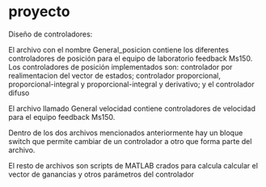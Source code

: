 # proyecto
Diseño de controladores:

El archivo con el nombre General_posicion contiene los diferentes controladores de posición para el equipo de laboratorio feedback Ms150.
Los controladores de posición implementados son: controlador por realimentacion del vector de estados; controlador proporcional, proporcional-integral y proporcional-integral y derivativo; y el controlador difuso

El archivo llamado General velocidad contiene controladores de velocidad para el equipo feedback Ms150. 

Dentro de los dos archivos mencionados anteriormente hay un bloque switch que permite cambiar de un controlador a otro que forma parte del archivo.

El resto de archivos son scripts de MATLAB crados para calcula calcular el vector de ganancias y otros parámetros del controlador


